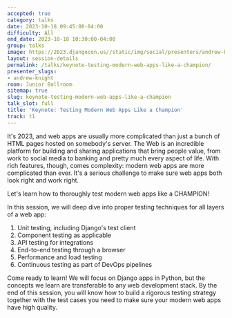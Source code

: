 ```yaml
---
accepted: true
category: talks
date: 2023-10-18 09:45:00-04:00
difficulty: All
end_date: 2023-10-18 10:30:00-04:00
group: talks
image: https://2023.djangocon.us//static/img/social/presenters/andrew-knight.png
layout: session-details
permalink: /talks/keynote-testing-modern-web-apps-like-a-champion/
presenter_slugs:
- andrew-knight
room: Junior Ballroom
sitemap: true
slug: keynote-testing-modern-web-apps-like-a-champion
talk_slot: full
title: 'Keynote: Testing Modern Web Apps Like a Champion'
track: t1
---
```


It's 2023, and web apps are usually more complicated than just a bunch of HTML pages hosted on somebody's server. The Web is an incredible platform for building and sharing applications that bring people value, from work to social media to banking and pretty much every aspect of life. With rich features, though, comes complexity: modern web apps are more complicated than ever. It's a serious challenge to make sure web apps both look right and work right.

Let's learn how to thoroughly test modern web apps like a CHAMPION!

In this session, we will deep dive into proper testing techniques for all layers of a web app:

1. Unit testing, including Django's test client
2. Component testing as applicable
3. API testing for integrations
4. End-to-end testing through a browser
5. Performance and load testing
6. Continuous testing as part of DevOps pipelines

Come ready to learn! We will focus on Django apps in Python, but the concepts we learn are transferable to any web development stack. By the end of this session, you will know how to build a rigorous testing strategy together with the test cases you need to make sure your modern web apps have high quality.
